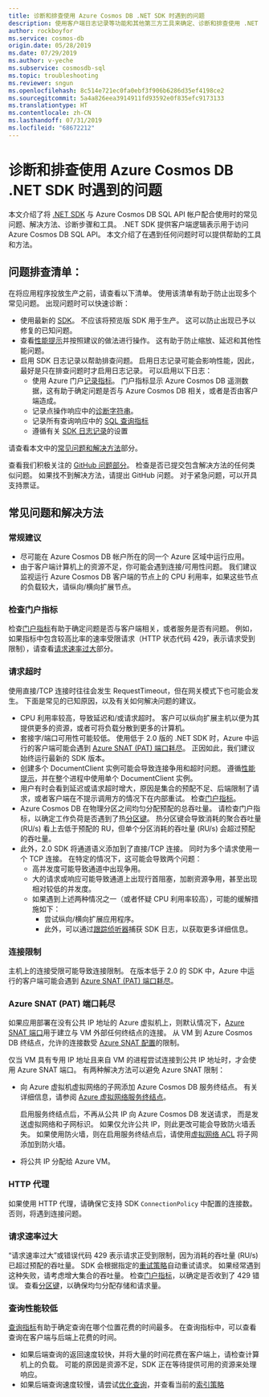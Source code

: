 ```yaml
---
title: 诊断和排查使用 Azure Cosmos DB .NET SDK 时遇到的问题
description: 使用客户端日志记录等功能和其他第三方工具来确定、诊断和排查使用 .NET SDK 时遇到的 Azure Cosmos DB 问题。
author: rockboyfor
ms.service: cosmos-db
origin.date: 05/28/2019
ms.date: 07/29/2019
ms.author: v-yeche
ms.subservice: cosmosdb-sql
ms.topic: troubleshooting
ms.reviewer: sngun
ms.openlocfilehash: 8c514e721ec0fa0ebf3f906b6286d35ef4198ce2
ms.sourcegitcommit: 5a4a826eea3914911fd93592e0f835efc9173133
ms.translationtype: HT
ms.contentlocale: zh-CN
ms.lasthandoff: 07/31/2019
ms.locfileid: "68672212"
---
```

<!--Verify sucessfully-->
# <a name="diagnose-and-troubleshoot-issues-when-using-azure-cosmos-db-net-sdk"></a>诊断和排查使用 Azure Cosmos DB .NET SDK 时遇到的问题
本文介绍了将 [.NET SDK](sql-api-sdk-dotnet.md) 与 Azure Cosmos DB SQL API 帐户配合使用时的常见问题、解决方法、诊断步骤和工具。
.NET SDK 提供客户端逻辑表示用于访问 Azure Cosmos DB SQL API。 本文介绍了在遇到任何问题时可以提供帮助的工具和方法。

## <a name="checklist-for-troubleshooting-issues"></a>问题排查清单：
在将应用程序投放生产之前，请查看以下清单。 使用该清单有助于防止出现多个常见问题。 出现问题时可以快速诊断：

* 使用最新的 [SDK](https://github.com/Azure/azure-cosmos-dotnet-v2/blob/master/changelog.md)。 不应该将预览版 SDK 用于生产。 这可以防止出现已予以修复的已知问题。
* 查看[性能提示](performance-tips.md)并按照建议的做法进行操作。 这有助于防止缩放、延迟和其他性能问题。
* 启用 SDK 日志记录以帮助排查问题。 启用日志记录可能会影响性能，因此，最好是只在排查问题时才启用日志记录。 可以启用以下日志：
    * 使用 Azure 门户[记录指标](monitor-accounts.md)。 门户指标显示 Azure Cosmos DB 遥测数据，这有助于确定问题是否与 Azure Cosmos DB 相关，或者是否由客户端造成。
    * 记录点操作响应中的[诊断字符串](https://docs.azure.cn/zh-cn/dotnet/api/microsoft.azure.documents.client.resourceresponsebase.requestdiagnosticsstring?view=azure-dotnet)。
    * 记录所有查询响应中的 [SQL 查询指标](sql-api-query-metrics.md) 
    * 遵循有关 [SDK 日志记录]( https://github.com/Azure/azure-cosmos-dotnet-v2/blob/master/docs/documentdb-sdk_capture_etl.md)的设置

请查看本文中的[常见问题和解决方法](#common-issues-workarounds)部分。

查看我们积极关注的 [GitHub 问题部分](https://github.com/Azure/azure-cosmos-dotnet-v2/issues)。 检查是否已提交包含解决方法的任何类似问题。 如果找不到解决方法，请提出 GitHub 问题。 对于紧急问题，可以开具支持票证。

<a name="common-issues-workarounds"></a>
## <a name="common-issues-and-workarounds"></a>常见问题和解决方法

### <a name="general-suggestions"></a>常规建议
* 尽可能在 Azure Cosmos DB 帐户所在的同一个 Azure 区域中运行应用。 
* 由于客户端计算机上的资源不足，你可能会遇到连接/可用性问题。 我们建议监视运行 Azure Cosmos DB 客户端的节点上的 CPU 利用率，如果这些节点的负载较大，请纵向/横向扩展节点。

### <a name="check-the-portal-metrics"></a>检查门户指标
检查[门户指标](monitor-accounts.md)有助于确定问题是否与客户端相关，或者服务是否有问题。 例如，如果指标中包含较高比率的速率受限请求（HTTP 状态代码 429，表示请求受到限制），请查看[请求速率过大]部分。 

<a name="request-timeouts"></a>
### <a name="requests-timeouts"></a>请求超时
使用直接/TCP 连接时往往会发生 RequestTimeout，但在网关模式下也可能会发生。 下面是常见的已知原因，以及有关如何解决问题的建议。

* CPU 利用率较高，导致延迟和/或请求超时。 客户可以纵向扩展主机以便为其提供更多的资源，或者可将负载分散到更多的计算机。
* 套接字/端口可用性可能较低。 使用低于 2.0 版的 .NET SDK 时，Azure 中运行的客户端可能会遇到 [Azure SNAT (PAT) 端口耗尽]。 正因如此，我们建议始终运行最新的 SDK 版本。
* 创建多个 DocumentClient 实例可能会导致连接争用和超时问题。 遵循[性能提示](performance-tips.md)，并在整个进程中使用单个 DocumentClient 实例。
* 用户有时会看到延迟或请求超时增大，原因是集合的预配不足、后端限制了请求，或者客户端在不提示调用方的情况下在内部重试。 检查[门户指标](monitor-accounts.md)。
* Azure Cosmos DB 在物理分区之间均匀分配预配的总吞吐量。 请检查门户指标，以确定工作负荷是否遇到了热[分区键](partition-data.md)。 热分区键会导致消耗的聚合吞吐量 (RU/s) 看上去低于预配的 RU，但单个分区消耗的吞吐量 (RU/s) 会超过预配的吞吐量。 
* 此外，2.0 SDK 将通道语义添加到了直接/TCP 连接。 同时为多个请求使用一个 TCP 连接。 在特定的情况下，这可能会导致两个问题：
    * 高并发度可能导致通道中出现争用。
    * 大的请求或响应可能导致通道上出现行首阻塞，加剧资源争用，甚至出现相对较低的并发度。
    * 如果遇到上述两种情况之一（或者怀疑 CPU 利用率较高），可能的缓解措施如下：
        * 尝试纵向/横向扩展应用程序。
        * 此外，可以通过[跟踪侦听器](https://github.com/Azure/azure-cosmosdb-dotnet/blob/master/docs/documentdb-sdk_capture_etl.md)捕获 SDK 日志，以获取更多详细信息。

### <a name="connection-throttling"></a>连接限制
主机上的连接受限可能导致连接限制。 在版本低于 2.0 的 SDK 中，Azure 中运行的客户端可能会遇到 [Azure SNAT (PAT) 端口耗尽]。

<a name="snat"></a>
### <a name="azure-snat-pat-port-exhaustion"></a>Azure SNAT (PAT) 端口耗尽

如果应用部署在没有公共 IP 地址的 Azure 虚拟机上，则默认情况下，[Azure SNAT 端口](/load-balancer/load-balancer-outbound-connections#preallocatedports)用于建立与 VM 外部任何终结点的连接。 从 VM 到 Azure Cosmos DB 终结点，允许的连接数受 [Azure SNAT 配置](/load-balancer/load-balancer-outbound-connections#preallocatedports)的限制。

仅当 VM 具有专用 IP 地址且来自 VM 的进程尝试连接到公共 IP 地址时，才会使用 Azure SNAT 端口。 有两种解决方法可以避免 Azure SNAT 限制：

* 向 Azure 虚拟机虚拟网络的子网添加 Azure Cosmos DB 服务终结点。 有关详细信息，请参阅 [Azure 虚拟网络服务终结点](/virtual-network/virtual-network-service-endpoints-overview)。 

    启用服务终结点后，不再从公共 IP 向 Azure Cosmos DB 发送请求， 而是发送虚拟网络和子网标识。 如果仅允许公共 IP，则此更改可能会导致防火墙丢失。 如果使用防火墙，则在启用服务终结点后，请使用[虚拟网络 ACL](/virtual-network/virtual-networks-acl) 将子网添加到防火墙。
* 将公共 IP 分配给 Azure VM。

### <a name="http-proxy"></a>HTTP 代理
如果使用 HTTP 代理，请确保它支持 SDK `ConnectionPolicy` 中配置的连接数。
否则，将遇到连接问题。

### 请求速率过大<a name="request-rate-too-large"></a>
“请求速率过大”或错误代码 429 表示请求正受到限制，因为消耗的吞吐量 (RU/s) 已超过预配的吞吐量。 SDK 会根据指定的[重试策略](https://docs.azure.cn/zh-cn/dotnet/api/microsoft.azure.documents.client.connectionpolicy.retryoptions?view=azure-dotnet)自动重试请求。 如果经常遇到这种失败，请考虑增大集合的吞吐量。 检查[门户指标](use-metrics.md)，以确定是否收到了 429 错误。 查看[分区键](/cosmos-db/partitioning-overview#choose-partitionkey)，以确保均匀分配存储和请求量。 

### <a name="slow-query-performance"></a>查询性能较低
[查询指标](sql-api-query-metrics.md)有助于确定查询在哪个位置花费的时间最多。 在查询指标中，可以查看查询在客户端与后端上花费的时间。
* 如果后端查询的返回速度较快，并将大量的时间花费在客户端上，请检查计算机上的负载。 可能的原因是资源不足，SDK 正在等待提供可用的资源来处理响应。
* 如果后端查询速度较慢，请尝试[优化查询](optimize-cost-queries.md)，并查看当前的[索引策略](index-overview.md) 

 <!--Anchors-->
[Common issues and workarounds]: #common-issues-workarounds

<!--Not Available on [Enable client SDK logging]: #logging-->

[请求速率过大]: #request-rate-too-large
[Request Timeouts]: #request-timeouts
[Azure SNAT (PAT) 端口耗尽]: #snat

<!--Not Available on [Production check list]: #production-check-list-->

<!--Update_Description: wording update -->
